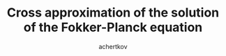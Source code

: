 ---
layout: post

author: achertkov
title:  "Cross approximation of the solution of the Fokker-Planck equation"
presentation: "/assets/fpcross.pdf"
categories: Fokker-Planck ODE Tensor_Factorization 
comments: true
---